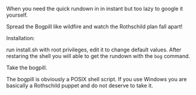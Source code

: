 When you need the quick rundown in in instant but too lazy to google it yourself.

Spread the Bogpill like wildfire and watch the Rothschild plan fall apart!

Installation:

run install.sh with root privileges, edit it to change default values. After restaring the shell you will able to get the rundown with the `bog` command.

Take the bogpill.

The bogpill is obviously a POSIX shell script. If you use Windows you are basically a Rothschild puppet and do not deserve to take it.
